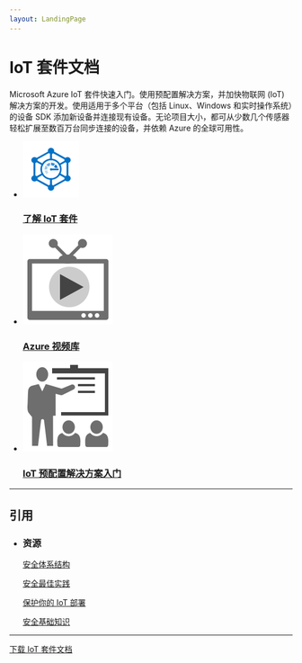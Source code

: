 ```yaml
---
layout: LandingPage
---
```

# IoT 套件文档

Microsoft Azure IoT 套件快速入门。使用预配置解决方案，并加快物联网 (IoT) 解决方案的开发。使用适用于多个平台（包括 Linux、Windows 和实时操作系统）的设备 SDK 添加新设备并连接现有设备。无论项目大小，都可从少数几个传感器轻松扩展至数百万台同步连接的设备，并依赖 Azure 的全球可用性。

<ul class="panelContent cardsFTitle">
    <li>
        <a href="/mooncaketest/articles/iot-suite/iot-suite-overview">
        <div class="cardSize">
            <div class="cardPadding">
                <div class="card">
                    <div class="cardImageOuter">
                        <div class="cardImage">
                            <img src="media/index/iot-suite.svg" alt="" />
                        </div>
                    </div>
                    <div class="cardText">
                        <h3>了解 IoT 套件</h3>
                    </div>
                </div>
            </div>
        </div>
        </a>
</li>
    <li>
        <a href="https://azure.microsoft.com/resources/videos/index/?services=internet-of-things">
        <div class="cardSize">
            <div class="cardPadding">
                <div class="card">
                    <div class="cardImageOuter">
                        <div class="cardImage">
                            <img src="media/index/video-library.svg" alt="" />
                        </div>
                    </div>
                    <div class="cardText">
                        <h3>Azure 视频库</h3>
                    </div>
                </div>
            </div>
        </div>
        </a>
</li>
    <li>
        <a href="/mooncaketest/articles/iot-suite/iot-solution-get-started">
        <div class="cardSize">
            <div class="cardPadding">
                <div class="card">
                    <div class="cardImageOuter">
                        <div class="cardImage">
                            <img src="media/index/get-started.svg" alt="" />
                        </div>
                    </div>
                    <div class="cardText">
                        <h3>IoT 预配置解决方案入门</h3>
                    </div>
                </div>
            </div>
        </div>
        </a>
</li>    
</ul>

---

<h2>引用</h2>
<ul class="panelContent cardsW">
    <li>
        <div class="cardSize">
            <div class="cardPadding">
                <div class="card">
                    <div class="cardText">
                        <h3>资源</h3>
                        <p><a href="/mooncaketest/articles/iot-suite/iot-security-architecture">安全体系结构</a></p>
                        <p><a href="/mooncaketest/articles/iot-suite/iot-security-best-practices">安全最佳实践</a></p>
                        <p><a href="/mooncaketest/articles/iot-suite/iot-suite-security-deployment">保护你的 IoT 部署</a></p>
                        <p><a href="/mooncaketest/articles/iot-suite/securing-iot-ground-up">安全基础知识</a></p>
                   </div>
                </div>
            </div>
        </div>
    </li>
</ul>

---

<div class="downloadHolder"><a href="https://opbuildstorageprod.blob.core.windows.net/output-pdf-files/zh-cn/Azure.azure-documents/live/iot-suite.pdf">
<div class="img"></div>
        <div class="text">
            下载 IoT 套件文档
	</div>
    </a>

</div>

<!---HONumber=Mooncake_0120_2017-->